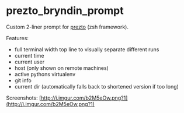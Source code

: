 prezto_bryndin_prompt
=====================

Custom 2-liner prompt for [prezto](https://github.com/sorin-ionescu/prezto) (zsh framework).

Features:
   - full terminal width top line to visually separate different runs
   - current time
   - current user
   - host (only shown on remote machines)
   - active pythons virtualenv
   - git info
   - current dir (automatically falls back to shortened version if too long)

Screenshots:
   [http://i.imgur.com/b2M5eOw.png?1](http://i.imgur.com/b2M5eOw.png?1)
